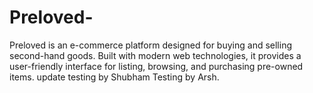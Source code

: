 # Preloved-
Preloved is an e-commerce platform designed for buying and selling second-hand goods. Built with modern web technologies, it provides a user-friendly interface for listing, browsing, and purchasing pre-owned items.
update
testing by Shubham 
Testing by Arsh.